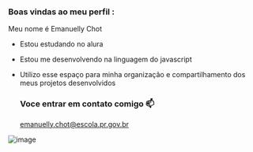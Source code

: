 ### Boas vindas ao meu perfil :


Meu nome é Emanuelly Chot

- Estou estudando no alura
- Estou me desenvolvendo na linguagem do javascript
- Utilizo esse espaço para minha organização e compartilhamento dos meus projetos desenvolvidos

  ### Voce entrar em contato comigo 📫

  emanuelly.chot@escola.pr.gov.br

![image](https://github.com/user-attachments/assets/b62da731-0c2b-4445-9de3-2cd32c1a7e8c)

